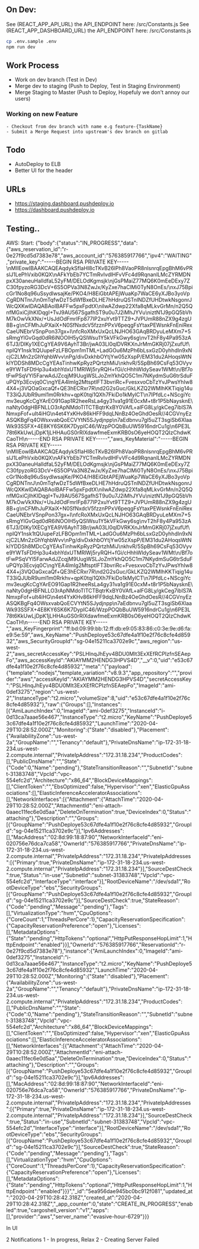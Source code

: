 ## On Dev:
See (REACT_APP_API_URL) the API_ENDPOINT here: /src/Constants.js
See (REACT_APP_DASHBOARD_URL) the API_ENDPOINT here: /src/Constants.js

```sh
cp .env.sample .env
npm run dev
```

## Work Process

- Work on dev branch (Test in Dev)
- Merge dev to staging (Push to Deploy, Test in Staging Environment)
- Merge Staging to Master (Push to Deploy, Hopefuly we don't annoy our users)

### Working on new Feature
    - Checkout from dev branch with name e.g feature-{TaskName}
    - Submit a Merge Request into upstream's dev branch on gitlab
    
## Todo
- AutoDeploy to ELB
- Better UI for the header

## URLs
- https://staging.dashboard.pushdeploy.io
- https://dashboard.pushdeploy.io



## Testing..
AWS: Start: 
{"body":{"status":"IN_PROGRESS","data":{"aws_reservation_id":"r-0e27f9cd5d7383e78","aws_account_id":"576385917766","ipv4":"WAITING","private_key":"-----BEGIN RSA PRIVATE KEY-----\nMIIEowIBAAKCAQEAqdykSfIaHI8cTKvB26lPh8VaoPR8nlsnrqEpgBhM6vPRslJ1LePhVxib0KQX\nAFkYbEb7YCTmRvIvdlHFvVFc4d9RqnanlLMcZYRMDNpxX30aneuHalIdfaL52yFM/DELOdKgmsjk\njGsPMaiZ77MQ6K0mEeDExy7ZC30fpyzoRG3DcV+6S5OPVa3N8ZwJx/KyZxe7haClMi0TyN8OnEs/\nxJ75BpicGr1No8q96uSsydlwsajKe/PKO4/H8EiGbtAPEjWuaKp7WaCE6yXJBo3yoVpCgRDNTnrJ\n0mTqfwDzT5dWfBxeDLHE7hHdruQSTnlNDZfUHDtwkNsgonrJWcQXKwIDAQABAoIBAFFw5pxFpdtX\nilwAZdwp22Xfa8qMLkvGrMn/n2Q5QnfMGxiCjIhKIDqgI+TvJ9AU567SgafhST9u0u7J2iMhJYVu\niztN1J9pGQ5bVhM7kOwVkXNx/+UsJdOdFmrIFp877IP2xuYvt9TTZ9+JVPUmR88nZX9g4zgU8B+g\nCFMhJuPXaiX+N0SfNxdcV5fzznPPxV6peqgFsYtaxPEWsnkFnEniRexCaeUNEbrVSnpPon37gx+I\nfcRoXMxUxQcLNJHO63GAqBRDyuLeMXm7+5sRmgYlGvGqd0dR6iNOOlH5yQSlWsu1Y5kVFkGwy6sg\nvT2hF8y4Pa953zA6TJ3/DIKy1XECgYEA9V6AyhT3Br/jwA03Ll0qlDVRKXnJrMmGKRj07jZxufUf\npIQY1nsk1tQUupeFzLFBOpm1mTML+LadGOu6MzPh6bLsxGzD0yhhdIn9xNcjC2LMn2zGhYqhbWvv\nPg/divDxkhbOYtjYw05zXspP/EM31du2AHoqsWtNkIYDDSh8MDcCgYEAsTinhwKpRyzPQrtzhMiJ\nkhvR/5SpBh69CsFq53OVyve9YWTsFDtHp3u4xbhYdxUTMRlWj5ryRQH+fGi/cHhhWldySeav1WMt\n/Bf7otFwPSqVYl5FarwAdJZcqjM9UugWSLJoZmYkhQO5C1m7NKydmSuG6trSduFuPQYp3Ecvjq0C\ngYEA4lmIg2MtsptIFT3bvriRc+FvesxvoCbTzYvJPwsYhIw84X4+j3VQOaGxcaQf+QE3hECRxr7R\nd2G2sGuc/GkLKZQ2WMlhKKTiqig14uT33iQJUbR9uml1m0Rrkhv+qpK0tqi1QXh7FkiDo1kMylCT\n7IPfdLc+NScgiYcmv3eugKcCgYArEO91Gap1R2heeRsLa4gy31va1g91E0cxM+t8r1P5bNaysknE\naNty0dgHBFNLLO3rApNMdoTlTCTBqtrKxBY0VAfL+alFG8Ly/gkCeg7iblS7ANmxpFof+uIt4iHG\n4et4YxKHv86kHFF9dqLNnBz4OeGhdOesR//4CGVnyEzASQKBgFq4OWsxvabQoECVYtN5SJydjnpp\n7aEdbnvu7gl5uZT3sgiSb6XlaaWk93SSFX+4E8KY6SK6K7DypIC46/WzpPOQbBuUW5916ndrCu1g\n6PE3L78t6KkUwLjDpK1jLHHAuGS0rRlXdawfmeExmKRB0sO6yeHOQT2QIzChdwKCaoTH\n-----END RSA PRIVATE KEY-----","aws_KeyMaterial":"-----BEGIN RSA PRIVATE KEY-----\nMIIEowIBAAKCAQEAqdykSfIaHI8cTKvB26lPh8VaoPR8nlsnrqEpgBhM6vPRslJ1LePhVxib0KQX\nAFkYbEb7YCTmRvIvdlHFvVFc4d9RqnanlLMcZYRMDNpxX30aneuHalIdfaL52yFM/DELOdKgmsjk\njGsPMaiZ77MQ6K0mEeDExy7ZC30fpyzoRG3DcV+6S5OPVa3N8ZwJx/KyZxe7haClMi0TyN8OnEs/\nxJ75BpicGr1No8q96uSsydlwsajKe/PKO4/H8EiGbtAPEjWuaKp7WaCE6yXJBo3yoVpCgRDNTnrJ\n0mTqfwDzT5dWfBxeDLHE7hHdruQSTnlNDZfUHDtwkNsgonrJWcQXKwIDAQABAoIBAFFw5pxFpdtX\nilwAZdwp22Xfa8qMLkvGrMn/n2Q5QnfMGxiCjIhKIDqgI+TvJ9AU567SgafhST9u0u7J2iMhJYVu\niztN1J9pGQ5bVhM7kOwVkXNx/+UsJdOdFmrIFp877IP2xuYvt9TTZ9+JVPUmR88nZX9g4zgU8B+g\nCFMhJuPXaiX+N0SfNxdcV5fzznPPxV6peqgFsYtaxPEWsnkFnEniRexCaeUNEbrVSnpPon37gx+I\nfcRoXMxUxQcLNJHO63GAqBRDyuLeMXm7+5sRmgYlGvGqd0dR6iNOOlH5yQSlWsu1Y5kVFkGwy6sg\nvT2hF8y4Pa953zA6TJ3/DIKy1XECgYEA9V6AyhT3Br/jwA03Ll0qlDVRKXnJrMmGKRj07jZxufUf\npIQY1nsk1tQUupeFzLFBOpm1mTML+LadGOu6MzPh6bLsxGzD0yhhdIn9xNcjC2LMn2zGhYqhbWvv\nPg/divDxkhbOYtjYw05zXspP/EM31du2AHoqsWtNkIYDDSh8MDcCgYEAsTinhwKpRyzPQrtzhMiJ\nkhvR/5SpBh69CsFq53OVyve9YWTsFDtHp3u4xbhYdxUTMRlWj5ryRQH+fGi/cHhhWldySeav1WMt\n/Bf7otFwPSqVYl5FarwAdJZcqjM9UugWSLJoZmYkhQO5C1m7NKydmSuG6trSduFuPQYp3Ecvjq0C\ngYEA4lmIg2MtsptIFT3bvriRc+FvesxvoCbTzYvJPwsYhIw84X4+j3VQOaGxcaQf+QE3hECRxr7R\nd2G2sGuc/GkLKZQ2WMlhKKTiqig14uT33iQJUbR9uml1m0Rrkhv+qpK0tqi1QXh7FkiDo1kMylCT\n7IPfdLc+NScgiYcmv3eugKcCgYArEO91Gap1R2heeRsLa4gy31va1g91E0cxM+t8r1P5bNaysknE\naNty0dgHBFNLLO3rApNMdoTlTCTBqtrKxBY0VAfL+alFG8Ly/gkCeg7iblS7ANmxpFof+uIt4iHG\n4et4YxKHv86kHFF9dqLNnBz4OeGhdOesR//4CGVnyEzASQKBgFq4OWsxvabQoECVYtN5SJydjnpp\n7aEdbnvu7gl5uZT3sgiSb6XlaaWk93SSFX+4E8KY6SK6K7DypIC46/WzpPOQbBuUW5916ndrCu1g\n6PE3L78t6KkUwLjDpK1jLHHAuGS0rRlXdawfmeExmKRB0sO6yeHOQT2QIzChdwKCaoTH\n-----END RSA PRIVATE KEY-----","aws_KeyFingerprint":"ff:bd:09:99:bb:12:ff:db:e9:05:83:86:c0:3e:9e:d6:fa:e9:5e:59","aws_KeyName":"PushDeploye53c67dfe4a1f10e2f76c8cfe4d85932","aws_SecurityGroupId":"sg-04e15211ca3702e9c","aws_region":"us-west-2","aws_secretAccessKey":"PSLHlnqJhEyv4BDU0Mlt3ExXEfRCPIzfnSEAepFo","aws_accessKeyId":"AKIAYMM2HENDG3HPVS4D","__v":0,"uid":"e53c67dfe4a1f10e2f76c8cfe4d85932","meta":"{\"payload\":{\"template\":\"nodejs\",\"template_variation\":\"v8.9.3\",\"app_repository\":\"\",\"provider\":\"aws\",\"accessKeyId\":\"AKIAYMM2HENDG3HPVS4D\",\"secretAccessKey\":\"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\",\"ImageId\":\"ami-0def3275\",\"region\":\"us-west-2\",\"InstanceType\":\"t2.micro\",\"volumeSize\":8,\"uid\":\"e53c67dfe4a1f10e2f76c8cfe4d85932\"},\"raw\":{\"Groups\":[],\"Instances\":[{\"AmiLaunchIndex\":0,\"ImageId\":\"ami-0def3275\",\"InstanceId\":\"i-0d13ca7aaae56e467\",\"InstanceType\":\"t2.micro\",\"KeyName\":\"PushDeploye53c67dfe4a1f10e2f76c8cfe4d85932\",\"LaunchTime\":\"2020-04-29T10:28:52.000Z\",\"Monitoring\":{\"State\":\"disabled\"},\"Placement\":{\"AvailabilityZone\":\"us-west-2a\",\"GroupName\":\"\",\"Tenancy\":\"default\"},\"PrivateDnsName\":\"ip-172-31-18-234.us-west-2.compute.internal\",\"PrivateIpAddress\":\"172.31.18.234\",\"ProductCodes\":[],\"PublicDnsName\":\"\",\"State\":{\"Code\":0,\"Name\":\"pending\"},\"StateTransitionReason\":\"\",\"SubnetId\":\"subnet-31383748\",\"VpcId\":\"vpc-554efc2d\",\"Architecture\":\"x86_64\",\"BlockDeviceMappings\":[],\"ClientToken\":\"\",\"EbsOptimized\":false,\"Hypervisor\":\"xen\",\"ElasticGpuAssociations\":[],\"ElasticInferenceAcceleratorAssociations\":[],\"NetworkInterfaces\":[{\"Attachment\":{\"AttachTime\":\"2020-04-29T10:28:52.000Z\",\"AttachmentId\":\"eni-attach-0aaec11fec6e0d5aa\",\"DeleteOnTermination\":true,\"DeviceIndex\":0,\"Status\":\"attaching\"},\"Description\":\"\",\"Groups\":[{\"GroupName\":\"PushDeploye53c67dfe4a1f10e2f76c8cfe4d85932\",\"GroupId\":\"sg-04e15211ca3702e9c\"}],\"Ipv6Addresses\":[],\"MacAddress\":\"02:8d:99:18:87:90\",\"NetworkInterfaceId\":\"eni-020756e76dca7ca58\",\"OwnerId\":\"576385917766\",\"PrivateDnsName\":\"ip-172-31-18-234.us-west-2.compute.internal\",\"PrivateIpAddress\":\"172.31.18.234\",\"PrivateIpAddresses\":[{\"Primary\":true,\"PrivateDnsName\":\"ip-172-31-18-234.us-west-2.compute.internal\",\"PrivateIpAddress\":\"172.31.18.234\"}],\"SourceDestCheck\":true,\"Status\":\"in-use\",\"SubnetId\":\"subnet-31383748\",\"VpcId\":\"vpc-554efc2d\",\"InterfaceType\":\"interface\"}],\"RootDeviceName\":\"/dev/sda1\",\"RootDeviceType\":\"ebs\",\"SecurityGroups\":[{\"GroupName\":\"PushDeploye53c67dfe4a1f10e2f76c8cfe4d85932\",\"GroupId\":\"sg-04e15211ca3702e9c\"}],\"SourceDestCheck\":true,\"StateReason\":{\"Code\":\"pending\",\"Message\":\"pending\"},\"Tags\":[],\"VirtualizationType\":\"hvm\",\"CpuOptions\":{\"CoreCount\":1,\"ThreadsPerCore\":1},\"CapacityReservationSpecification\":{\"CapacityReservationPreference\":\"open\"},\"Licenses\":[],\"MetadataOptions\":{\"State\":\"pending\",\"HttpTokens\":\"optional\",\"HttpPutResponseHopLimit\":1,\"HttpEndpoint\":\"enabled\"}}],\"OwnerId\":\"576385917766\",\"ReservationId\":\"r-0e27f9cd5d7383e78\"},\"instance\":{\"AmiLaunchIndex\":0,\"ImageId\":\"ami-0def3275\",\"InstanceId\":\"i-0d13ca7aaae56e467\",\"InstanceType\":\"t2.micro\",\"KeyName\":\"PushDeploye53c67dfe4a1f10e2f76c8cfe4d85932\",\"LaunchTime\":\"2020-04-29T10:28:52.000Z\",\"Monitoring\":{\"State\":\"disabled\"},\"Placement\":{\"AvailabilityZone\":\"us-west-2a\",\"GroupName\":\"\",\"Tenancy\":\"default\"},\"PrivateDnsName\":\"ip-172-31-18-234.us-west-2.compute.internal\",\"PrivateIpAddress\":\"172.31.18.234\",\"ProductCodes\":[],\"PublicDnsName\":\"\",\"State\":{\"Code\":0,\"Name\":\"pending\"},\"StateTransitionReason\":\"\",\"SubnetId\":\"subnet-31383748\",\"VpcId\":\"vpc-554efc2d\",\"Architecture\":\"x86_64\",\"BlockDeviceMappings\":[],\"ClientToken\":\"\",\"EbsOptimized\":false,\"Hypervisor\":\"xen\",\"ElasticGpuAssociations\":[],\"ElasticInferenceAcceleratorAssociations\":[],\"NetworkInterfaces\":[{\"Attachment\":{\"AttachTime\":\"2020-04-29T10:28:52.000Z\",\"AttachmentId\":\"eni-attach-0aaec11fec6e0d5aa\",\"DeleteOnTermination\":true,\"DeviceIndex\":0,\"Status\":\"attaching\"},\"Description\":\"\",\"Groups\":[{\"GroupName\":\"PushDeploye53c67dfe4a1f10e2f76c8cfe4d85932\",\"GroupId\":\"sg-04e15211ca3702e9c\"}],\"Ipv6Addresses\":[],\"MacAddress\":\"02:8d:99:18:87:90\",\"NetworkInterfaceId\":\"eni-020756e76dca7ca58\",\"OwnerId\":\"576385917766\",\"PrivateDnsName\":\"ip-172-31-18-234.us-west-2.compute.internal\",\"PrivateIpAddress\":\"172.31.18.234\",\"PrivateIpAddresses\":[{\"Primary\":true,\"PrivateDnsName\":\"ip-172-31-18-234.us-west-2.compute.internal\",\"PrivateIpAddress\":\"172.31.18.234\"}],\"SourceDestCheck\":true,\"Status\":\"in-use\",\"SubnetId\":\"subnet-31383748\",\"VpcId\":\"vpc-554efc2d\",\"InterfaceType\":\"interface\"}],\"RootDeviceName\":\"/dev/sda1\",\"RootDeviceType\":\"ebs\",\"SecurityGroups\":[{\"GroupName\":\"PushDeploye53c67dfe4a1f10e2f76c8cfe4d85932\",\"GroupId\":\"sg-04e15211ca3702e9c\"}],\"SourceDestCheck\":true,\"StateReason\":{\"Code\":\"pending\",\"Message\":\"pending\"},\"Tags\":[],\"VirtualizationType\":\"hvm\",\"CpuOptions\":{\"CoreCount\":1,\"ThreadsPerCore\":1},\"CapacityReservationSpecification\":{\"CapacityReservationPreference\":\"open\"},\"Licenses\":[],\"MetadataOptions\":{\"State\":\"pending\",\"HttpTokens\":\"optional\",\"HttpPutResponseHopLimit\":1,\"HttpEndpoint\":\"enabled\"}}}","_id":"5ea956dae945bc0bc912f081","updated_at":"2020-04-29T10:28:42.318Z","created_at":"2020-04-29T10:28:42.318Z","_app_counter":0,"state":"CREATE_IN_PROGRESS","enabled":true,"cargoshell_version":"v1","apps":[],"provider":"aws","server_name":"evasive-hour-6729"}}}


In UI

2 Notifications
1 - In progress, Relax
2 - Creating Server Failed